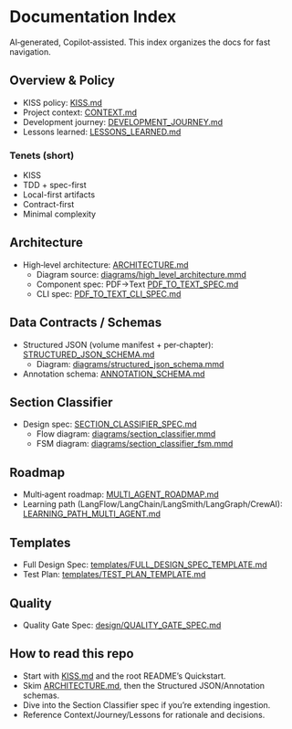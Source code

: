 # Documentation Index

AI‑generated, Copilot‑assisted. This index organizes the docs for fast navigation.

## Overview & Policy

- KISS policy: [KISS.md](KISS.md)
- Project context: [CONTEXT.md](CONTEXT.md)
- Development journey: [DEVELOPMENT_JOURNEY.md](DEVELOPMENT_JOURNEY.md)
- Lessons learned: [LESSONS_LEARNED.md](LESSONS_LEARNED.md)

### Tenets (short)

- KISS
- TDD + spec-first
- Local-first artifacts
- Contract-first
- Minimal complexity

## Architecture

- High‑level architecture: [ARCHITECTURE.md](ARCHITECTURE.md)
  - Diagram source: [diagrams/high_level_architecture.mmd](diagrams/high_level_architecture.mmd)
  - Component spec: PDF→Text [PDF_TO_TEXT_SPEC.md](PDF_TO_TEXT_SPEC.md)
  - CLI spec: [PDF_TO_TEXT_CLI_SPEC.md](PDF_TO_TEXT_CLI_SPEC.md)

## Data Contracts / Schemas

- Structured JSON (volume manifest + per‑chapter): [STRUCTURED_JSON_SCHEMA.md](STRUCTURED_JSON_SCHEMA.md)
  - Diagram: [diagrams/structured_json_schema.mmd](diagrams/structured_json_schema.mmd)
- Annotation schema: [ANNOTATION_SCHEMA.md](ANNOTATION_SCHEMA.md)

## Section Classifier

- Design spec: [SECTION_CLASSIFIER_SPEC.md](SECTION_CLASSIFIER_SPEC.md)
  - Flow diagram: [diagrams/section_classifier.mmd](diagrams/section_classifier.mmd)
  - FSM diagram: [diagrams/section_classifier_fsm.mmd](diagrams/section_classifier_fsm.mmd)

## Roadmap

- Multi‑agent roadmap: [MULTI_AGENT_ROADMAP.md](MULTI_AGENT_ROADMAP.md)
- Learning path (LangFlow/LangChain/LangSmith/LangGraph/CrewAI): [LEARNING_PATH_MULTI_AGENT.md](LEARNING_PATH_MULTI_AGENT.md)

## Templates

- Full Design Spec: [templates/FULL_DESIGN_SPEC_TEMPLATE.md](templates/FULL_DESIGN_SPEC_TEMPLATE.md)
- Test Plan: [templates/TEST_PLAN_TEMPLATE.md](templates/TEST_PLAN_TEMPLATE.md)

## Quality

- Quality Gate Spec: [design/QUALITY_GATE_SPEC.md](design/QUALITY_GATE_SPEC.md)

## How to read this repo

- Start with [KISS.md](KISS.md) and the root README’s Quickstart.
- Skim [ARCHITECTURE.md](ARCHITECTURE.md), then the Structured JSON/Annotation schemas.
- Dive into the Section Classifier spec if you’re extending ingestion.
- Reference Context/Journey/Lessons for rationale and decisions.
